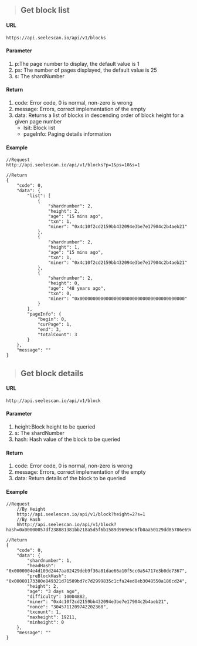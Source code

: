 >## Get block list
#### URL
	https://api.seelescan.io/api/v1/blocks

#### Parameter 
1. p:The page number to display, the default value is 1
2. ps: The number of pages displayed, the default value is 25
3. s: The shardNumber

#### Return
1. code: Error code, 0 is normal, non-zero is wrong
2. message: Errors, correct implementation of the empty
3. data: Returns a list of blocks in descending order of block height for a given page number
	- lsit: Block list
	- pageInfo: Paging details information

#### Example
	//Request
	http://api.seelescan.io/api/v1/blocks?p=1&ps=10&s=1
	
	//Return
	{
		"code": 0, 
		"data": {
			"list": [
				{
					"shardnumber": 2, 
					"height": 2, 
					"age": "15 mins ago", 
					"txn": 1, 
					"miner": "0x4c10f2cd2159bb432094e3be7e17904c2b4aeb21"
				}, 
				{
					"shardnumber": 2, 
					"height": 1, 
					"age": "15 mins ago", 
					"txn": 1, 
					"miner": "0x4c10f2cd2159bb432094e3be7e17904c2b4aeb21"
				}, 
				{
					"shardnumber": 2, 
					"height": 0, 
					"age": "48 years ago", 
					"txn": 0, 
					"miner": "0x0000000000000000000000000000000000000000"
				}
			], 
			"pageInfo": {
				"begin": 0, 
				"curPage": 1, 
				"end": 3, 
				"totalCount": 3
			}
		}, 
		"message": ""
	}

>## Get block details
#### URL
	http://api.seelescan.io/api/v1/block
	
#### Parameter 
1. height:Block height to be queried
2. s: The shardNumber
3. hash: Hash value of the block to be queried

#### Return
1. code: Error code, 0 is normal, non-zero is wrong
2. message: Errors, correct implementation of the empty
3. data: Return details of the block to be queried

#### Example
	//Request
		//By Height
		http://api.seelescan.io/api/v1/block?height=2?s=1
		//By Hash
		hhttp://api.seelescan.io/api/v1/block?hash=0x00000057df238881381bb218a5d5f6b1589d969e6c6fb0aa50129dd85786e69d
	
	//Return
	{
		"code": 0, 
		"data": {
			"shardnumber": 1, 
			"headHash": "0x0000004e4d103d2447aa02429deb9f36a81dae66a10f5cc0a54717e3b0de7367", 
			"preBlockHash": "0x00000173380e849321d71509bd7c7d2999835c1cfa24ed8eb3048550a186cd24", 
			"height": 2, 
			"age": "3 days ago", 
			"difficulty": 10004882, 
			"miner": "0x4c10f2cd2159bb432094e3be7e17904c2b4aeb21", 
			"nonce": "3045711209742202368", 
			"txcount": 1, 
			"maxheight": 19211, 
			"minheight": 0
		}, 
		"message": ""
	}


